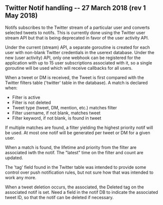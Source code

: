 ## Twitter Notif handling -- 27 March 2018 (rev 1 May 2018)

Notifs subscribes to the Twitter stream of a particular user and converts selected tweets to notifs. This is currently done using the Twitter user stream API but that is being deprecated in favor of the user activity API.

Under the current (stream) API, a separate goroutine is created for each user with non-blank Twitter credentials in the userext database. Under the new (user activity) API, only one webhook can be registered for the application with up to 15 user subscriptions associated with it, so a single goroutine will be used which will receive callbacks for all users.

When a tweet or DM is received, the Tweet is first compared with the Twitter filters table ('twitter' table in the database). A match is declared when:
- Filter is active
- Filter is not deleted
- Tweet type (tweet, DM, mention, etc.) matches filter
- Filter username, if not blank, matches tweet
- Filter keyword, if not blank, is found in tweet

If multiple matches are found, a filter yielding the highest priority notif will be used. At most one notif will be generated per tweet or DM for a given user.

When a match is found, the lifetime and priority from the filter are associated iwth the notif. The "latest" time on the filter and count are updated.

The 'tag' field found in the Twitter table was intended to provide some control over push notification rules, but not sure how that was intended to work any more.

When a tweet deletion occurs, the associated, the Deleted tag on the associated notif is set. Need a field in the notif DB to indicate the associated tweet ID, so that the notif can be deleted if necessary.


